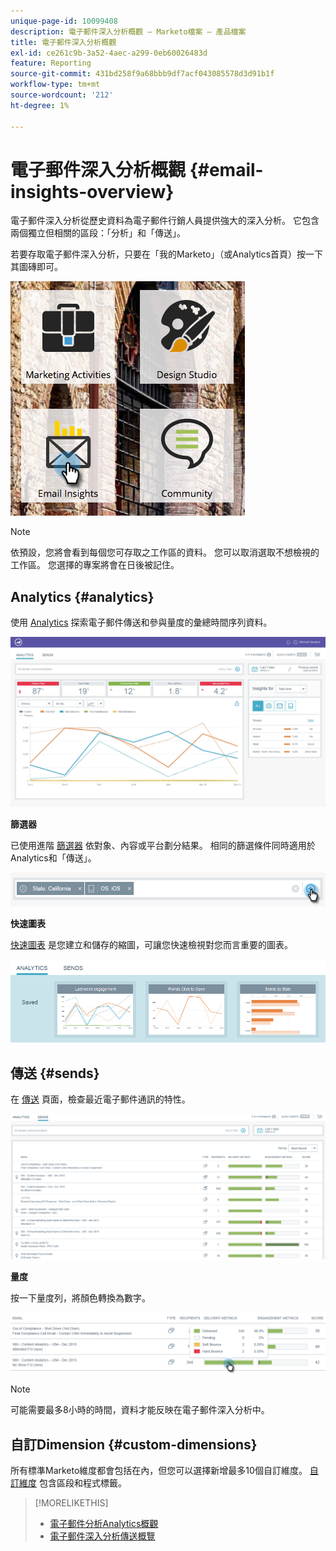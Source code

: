 ```yaml
---
unique-page-id: 10099408
description: 電子郵件深入分析概觀 — Marketo檔案 — 產品檔案
title: 電子郵件深入分析概觀
exl-id: ce261c9b-3a52-4aec-a299-0eb60026483d
feature: Reporting
source-git-commit: 431bd258f9a68bbb9df7acf043085578d3d91b1f
workflow-type: tm+mt
source-wordcount: '212'
ht-degree: 1%

---
```


# 電子郵件深入分析概觀 {#email-insights-overview}

電子郵件深入分析從歷史資料為電子郵件行銷人員提供強大的深入分析。 它包含兩個獨立但相關的區段：「分析」和「傳送」。

若要存取電子郵件深入分析，只要在「我的Marketo」（或Analytics首頁）按一下其圖磚即可。

![](assets/icon.png)

>[!NOTE]
>
>依預設，您將會看到每個您可存取之工作區的資料。 您可以取消選取不想檢視的工作區。 您選擇的專案將會在日後被記住。

## Analytics {#analytics}

使用 [Analytics](/help/marketo/product-docs/reporting/email-insights/email-insights-analytics-overview.md) 探索電子郵件傳送和參與量度的彙總時間序列資料。

![](assets/emailanalytics.jpg)

**篩選器**

已使用進階 [篩選器](/help/marketo/product-docs/reporting/email-insights/filtering-in-email-insights.md) 依對象、內容或平台劃分結果。 相同的篩選條件同時適用於Analytics和「傳送」。

![](assets/filter.png)

**快速圖表**

[快速圖表](/help/marketo/product-docs/reporting/email-insights/email-insights-quick-charts.md) 是您建立和儲存的縮圖，可讓您快速檢視對您而言重要的圖表。

![](assets/three.png)

## 傳送 {#sends}

在 [傳送](/help/marketo/product-docs/reporting/email-insights/email-insights-sends-overview.md) 頁面，檢查最近電子郵件通訊的特性。

![](assets/two.png)

**量度**

按一下量度列，將顏色轉換為數字。

![](assets/delivery-metrics.png)

>[!NOTE]
>
>可能需要最多8小時的時間，資料才能反映在電子郵件深入分析中。

## 自訂Dimension {#custom-dimensions}

所有標準Marketo維度都會包括在內，但您可以選擇新增最多10個自訂維度。 [自訂維度](/help/marketo/product-docs/reporting/email-insights/custom-dimensions-for-email-insights.md) 包含區段和程式標籤。

>[!MORELIKETHIS]
>
>* [電子郵件分析Analytics概觀](/help/marketo/product-docs/reporting/email-insights/email-insights-analytics-overview.md)
>* [電子郵件深入分析傳送概覽](/help/marketo/product-docs/reporting/email-insights/email-insights-sends-overview.md)
